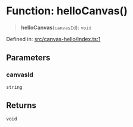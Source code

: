 # Function: helloCanvas()

> **helloCanvas**(`canvasId`): `void`

Defined in: [src/canvas-hello/index.ts:1](https://github.com/rndelpuerto/lenguados/blob/001c36bf08edd2b34c8c9d3e28338f628221d000/packages/examples/src/canvas-hello/index.ts#L1)

## Parameters

### canvasId

`string`

## Returns

`void`
